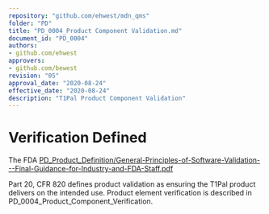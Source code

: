 ```yaml
---
repository: "github.com/ehwest/mdn_qms"
folder: "PD"
title: "PD_0004_Product Component Validation.md"
document_id: "PD_0004"
authors:
- github.com/ehwest
approvers:
- github.com/bewest
revision: "05"
approval_date: "2020-08-24"
effective_date: "2020-08-24"
description: "T1Pal Product Component Validation"
---
```



# Verification Defined
The FDA [PD_Product_Definition/General-Principles-of-Software-Validation---Final-Guidance-for-Industry-and-FDA-Staff.pdf](https://github.com/ehwest/mdn_qms/PD_Product_Definition/General-Principles-of-Software-Validation---Final-Guidance-for-Industry-and-FDA-Staff.pdf
)

Part 20, CFR 820 defines product validation as ensuring 
the T1Pal product
delivers on the intended use.
Product element verification is described in PD_0004_Product_Component_Verification.




